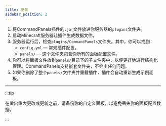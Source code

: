 ```yaml
---
title: 安装
sidebar_position: 2
---
```


1. 将CommandPanels插件的`.jar`文件放进你服务器的`plugins`文件夹。
2. 启动Minecraft服务器让插件生成数据文件。
3. 服务器运行后，检查`plugins/CommandPanels`文件夹。其中，你可以找到：
   - `config.yml` — 常规插件配置。
   - `panels/` — 这个文件夹包含你所有的面板配置文件。
4. 你可以将面板文件放到`panels/`目录下的子文件夹中，以便更好地进行结构化管理。CommandPanels支持嵌套文件夹，不会出任何问题。
5. 如果你删除了整个`panels/`文件夹并重载插件，插件会自动重新生成示例面板。

------

:::tip

在做出重大更改或更新之前，请备份你的自定义面板，以避免丢失你的面板配置数据。

:::